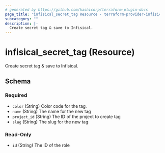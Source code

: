 ```yaml
---
# generated by https://github.com/hashicorp/terraform-plugin-docs
page_title: "infisical_secret_tag Resource - terraform-provider-infisical"
subcategory: ""
description: |-
  Create secret tag & save to Infisical.
---
```


# infisical_secret_tag (Resource)

Create secret tag & save to Infisical.



<!-- schema generated by tfplugindocs -->
## Schema

### Required

- `color` (String) Color code for the tag.
- `name` (String) The name for the new tag
- `project_id` (String) The ID of the project to create tag
- `slug` (String) The slug for the new tag

### Read-Only

- `id` (String) The ID of the role
